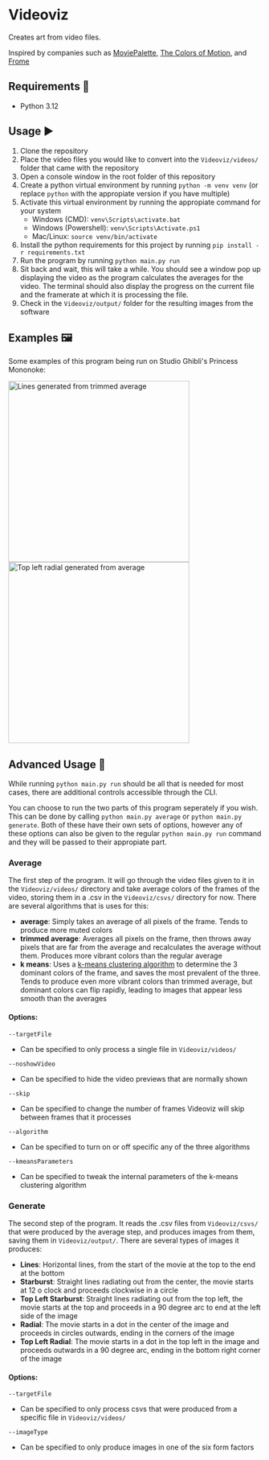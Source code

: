 # Videoviz 
Creates art from video files.

Inspired by companies such as [MoviePalette](https://moviepalette.com/), [The Colors of Motion](https://thecolorsofmotion.com/), and [Frome](https://www.frome.co/)

## Requirements 🛒
- Python 3.12

## Usage ▶️
1. Clone the repository
2. Place the video files you would like to convert into the `Videoviz/videos/` folder that came with the repository
3. Open a console window in the root folder of this repository
4. Create a python virtual environment by running `python -m venv venv` (or replace `python` with the appropiate version if you have multiple)
5. Activate this virtual environment by running the appropiate command for your system
   - Windows (CMD): `venv\Scripts\activate.bat`
   - Windows (Powershell): `venv\Scripts\Activate.ps1`
   - Mac/Linux: `source venv/bin/activate`
6. Install the python requirements for this project by running `pip install -r requirements.txt`
7. Run the program by running `python main.py run`
8. Sit back and wait, this will take a while. You should see a window pop up displaying the video as the program calculates the averages for the video. The terminal should also display the progress on the current file and the framerate at which it is processing the file.
9. Check in the `Videoviz/output/` folder for the resulting images from the software

## Examples 🖼️
Some examples of this program being run on Studio Ghibli's Princess Mononoke:

<img src=./examples/trimmedAverage-lines.jpg alt="Lines generated from trimmed average" width=360> <img src=./examples/average-topLeftRadial.jpg alt="Top left radial generated from average" width=360>

## Advanced Usage 🔧
While running `python main.py run` should be all that is needed for most cases, there are additional controls accessible through the CLI.

You can choose to run the two parts of this program seperately if you wish. This can be done by calling `python main.py average` or `python main.py generate`. Both of these have their own sets of options, however any of these options can also be given to the regular `python main.py run` command and they will be passed to their appropiate part.

### Average
The first step of the program. It will go through the video files given to it in the `Videoviz/videos/` directory and take average colors of the frames of the video, storing them in a .csv in the `Videoviz/csvs/` directory for now. There are several algorithms that is uses for this:
- **average**: Simply takes an average of all pixels of the frame. Tends to produce more muted colors
- **trimmed average**: Averages all pixels on the frame, then throws away pixels that are far from the average and recalculates the average without them. Produces more vibrant colors than the regular average
- **k means**: Uses a [k-means clustering algorithm](https://en.wikipedia.org/wiki/K-means_clustering) to determine the 3 dominant colors of the frame, and saves the most prevalent of the three. Tends to produce even more vibrant colors than trimmed average, but dominant colors can flip rapidly, leading to images that appear less smooth than the averages

#### Options:
`--targetFile`
- Can be specified to only process a single file in `Videoviz/videos/`

`--noshowVideo`
- Can be specified to hide the video previews that are normally shown

`--skip`
- Can be specified to change the number of frames Videoviz will skip between frames that it processes

`--algorithm`
- Can be specified to turn on or off specific any of the three algorithms

`--kmeansParameters`
- Can be specified to tweak the internal parameters of the k-means clustering algorithm

### Generate
The second step of the program. It reads the .csv files from `Videoviz/csvs/` that were produced by the average step, and produces images from them, saving them in `Videoviz/output/`. There are several types of images it produces:
- **Lines**: Horizontal lines, from the start of the movie at the top to the end at the bottom
- **Starburst**: Straight lines radiating out from the center, the movie starts at 12 o clock and proceeds clockwise in a circle
- **Top Left Starburst**: Straight lines radiating out from the top left, the movie starts at the top and proceeds in a 90 degree arc to end at the left side of the image
- **Radial**: The movie starts in a dot in the center of the image and proceeds in circles outwards, ending in the corners of the image
- **Top Left Radial**: The movie starts in a dot in the top left in the image and proceeds outwards in a 90 degree arc, ending in the bottom right corner of the image

#### Options:
`--targetFile`
- Can be specified to only process csvs that were produced from a specific file in `Videoviz/videos/`

`--imageType`
- Can be specified to only produce images in one of the six form factors

